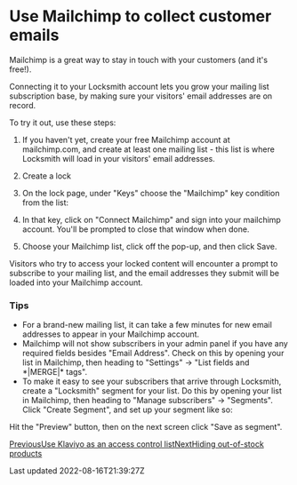 # Use Mailchimp to collect customer emails

Mailchimp is a great way to stay in touch with your customers (and it's free!).

Connecting it to your Locksmith account lets you grow your mailing list subscription base, by making sure your visitors' email addresses are on record.

To try it out, use these steps:

1. If you haven't yet, create your free Mailchimp account at mailchimp.com, and create at least one mailing list - this list is where Locksmith will load in your visitors' email addresses.
2. Create a lock
3. On the lock page, under "Keys" choose the "Mailchimp" key condition from the list:

4. In that key, click on "Connect Mailchimp" and sign into your mailchimp account. You'll be prompted to close that window when done.

5. Choose your Mailchimp list, click off the pop-up, and then click Save.

Visitors who try to access your locked content will encounter a prompt to subscribe to your mailing list, and the email addresses they submit will be loaded into your Mailchimp account.

### Tips

- For a brand-new mailing list, it can take a few minutes for new email addresses to appear in your Mailchimp account.
- Mailchimp will not show subscribers in your admin panel if you have any required fields besides "Email Address". Check on this by opening your list in Mailchimp, then heading to "Settings" -\> "List fields and \*|MERGE|\* tags".
- To make it easy to see your subscribers that arrive through Locksmith, create a "Locksmith" segment for your list. Do this by opening your list in Mailchimp, then heading to "Manage subscribers" -\> "Segments". Click "Create Segment", and set up your segment like so:

Hit the "Preview" button, then on the next screen click "Save as segment".

[PreviousUse Klaviyo as an access control list](/tutorials/more/use-klaviyo-as-an-access-control-list)[NextHiding out-of-stock products](/tutorials/more/hiding-out-of-stock-products)

Last updated 2022-08-16T21:39:27Z